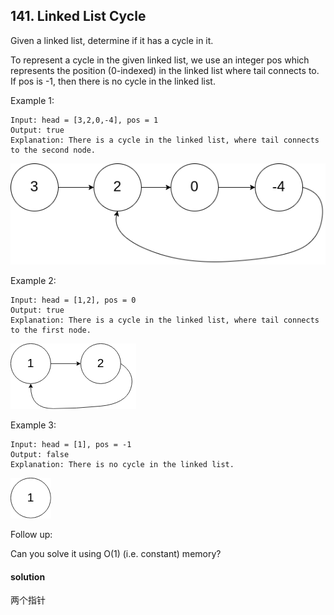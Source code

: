 ## 141. Linked List Cycle

Given a linked list, determine if it has a cycle in it.

To represent a cycle in the given linked list, we use an integer pos which represents the position (0-indexed) in the linked list where tail connects to. If pos is -1, then there is no cycle in the linked list.

 

Example 1:
```
Input: head = [3,2,0,-4], pos = 1
Output: true
Explanation: There is a cycle in the linked list, where tail connects to the second node.
```
![](.\circularlinkedlist.png)

Example 2:
```
Input: head = [1,2], pos = 0
Output: true
Explanation: There is a cycle in the linked list, where tail connects to the first node.
```
![](./circularlinkedlist_test2.png)

Example 3:
```
Input: head = [1], pos = -1
Output: false
Explanation: There is no cycle in the linked list.
```
![](./circularlinkedlist_test3.png)
 

Follow up:

Can you solve it using O(1) (i.e. constant) memory?

#### solution
两个指针